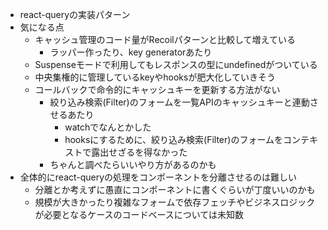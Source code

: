 - react-queryの実装パターン
- 気になる点
  - キャッシュ管理のコード量がRecoilパターンと比較して増えている
    - ラッパー作ったり、key generatorあたり
  - Suspenseモードで利用してもレスポンスの型にundefinedがついている
  - 中央集権的に管理しているkeyやhooksが肥大化していきそう
  - コールバックで命令的にキャッシュキーを更新する方法がない
    - 絞り込み検索(Filter)のフォームを一覧APIのキャッシュキーと連動させるあたり
      - watchでなんとかした
      - hooksにするために、絞り込み検索(Filter)のフォームをコンテキストで露出せざるを得なかった
    - ちゃんと調べたらいいやり方があるのかも
- 全体的にreact-queryの処理をコンポーネントを分離させるのは難しい
  - 分離とか考えずに愚直にコンポーネントに書くぐらいが丁度いいのかも
  - 規模が大きかったり複雑なフォームで依存フェッチやビジネスロジックが必要となるケースのコードベースについては未知数
